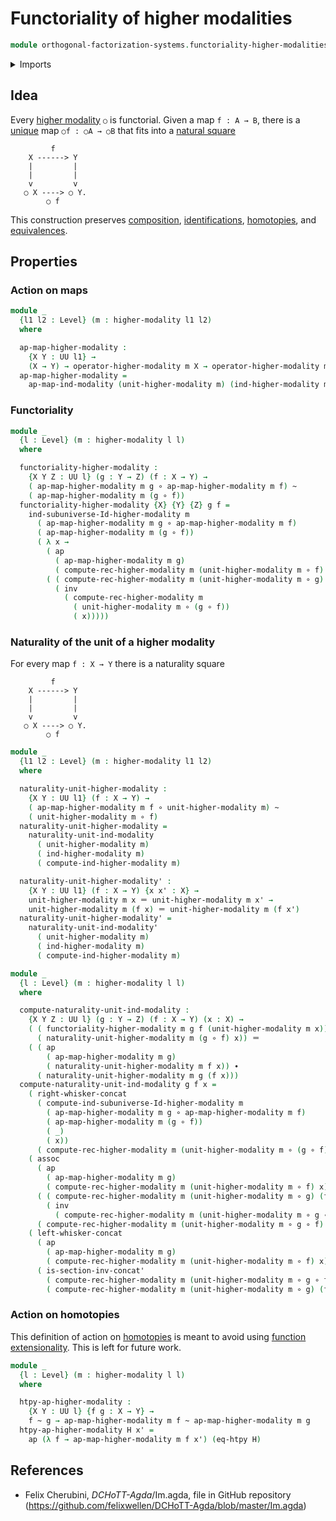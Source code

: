 # Functoriality of higher modalities

```agda
module orthogonal-factorization-systems.functoriality-higher-modalities where
```

<details><summary>Imports</summary>

```agda
open import foundation.action-on-identifications-functions
open import foundation.dependent-pair-types
open import foundation.function-extensionality
open import foundation.function-types
open import foundation.homotopies
open import foundation.identity-types
open import foundation.path-algebra
open import foundation.small-types
open import foundation.transport-along-identifications
open import foundation.univalence
open import foundation.universe-levels
open import foundation.whiskering-identifications-concatenation

open import orthogonal-factorization-systems.higher-modalities
open import orthogonal-factorization-systems.modal-induction
open import orthogonal-factorization-systems.modal-operators
open import orthogonal-factorization-systems.modal-subuniverse-induction
```

</details>

## Idea

Every [higher modality](orthogonal-factorization-systems.higher-modalities.md)
`○` is functorial. Given a map `f : A → B`, there is a
[unique](foundation-core.contractible-types.md) map `○f : ○A → ○B` that fits
into a [natural square](foundation-core.commuting-squares-of-maps.md)

```text
         f
    X ------> Y
    |         |
    |         |
    v         v
   ○ X ----> ○ Y.
        ○ f
```

This construction preserves [composition](foundation-core.function-types.md),
[identifications](foundation-core.identity-types.md),
[homotopies](foundation-core.homotopies.md), and
[equivalences](foundation-core.equivalences.md).

## Properties

### Action on maps

```agda
module _
  {l1 l2 : Level} (m : higher-modality l1 l2)
  where

  ap-map-higher-modality :
    {X Y : UU l1} →
    (X → Y) → operator-higher-modality m X → operator-higher-modality m Y
  ap-map-higher-modality =
    ap-map-ind-modality (unit-higher-modality m) (ind-higher-modality m)
```

### Functoriality

```agda
module _
  {l : Level} (m : higher-modality l l)
  where

  functoriality-higher-modality :
    {X Y Z : UU l} (g : Y → Z) (f : X → Y) →
    ( ap-map-higher-modality m g ∘ ap-map-higher-modality m f) ~
    ( ap-map-higher-modality m (g ∘ f))
  functoriality-higher-modality {X} {Y} {Z} g f =
    ind-subuniverse-Id-higher-modality m
      ( ap-map-higher-modality m g ∘ ap-map-higher-modality m f)
      ( ap-map-higher-modality m (g ∘ f))
      ( λ x →
        ( ap
          ( ap-map-higher-modality m g)
          ( compute-rec-higher-modality m (unit-higher-modality m ∘ f) x)) ∙
        ( ( compute-rec-higher-modality m (unit-higher-modality m ∘ g) (f x)) ∙
          ( inv
            ( compute-rec-higher-modality m
              ( unit-higher-modality m ∘ (g ∘ f))
              ( x)))))
```

### Naturality of the unit of a higher modality

For every map `f : X → Y` there is a naturality square

```text
         f
    X ------> Y
    |         |
    |         |
    v         v
   ○ X ----> ○ Y.
        ○ f
```

```agda
module _
  {l1 l2 : Level} (m : higher-modality l1 l2)
  where

  naturality-unit-higher-modality :
    {X Y : UU l1} (f : X → Y) →
    ( ap-map-higher-modality m f ∘ unit-higher-modality m) ~
    ( unit-higher-modality m ∘ f)
  naturality-unit-higher-modality =
    naturality-unit-ind-modality
      ( unit-higher-modality m)
      ( ind-higher-modality m)
      ( compute-ind-higher-modality m)
```

```agda
  naturality-unit-higher-modality' :
    {X Y : UU l1} (f : X → Y) {x x' : X} →
    unit-higher-modality m x ＝ unit-higher-modality m x' →
    unit-higher-modality m (f x) ＝ unit-higher-modality m (f x')
  naturality-unit-higher-modality' =
    naturality-unit-ind-modality'
      ( unit-higher-modality m)
      ( ind-higher-modality m)
      ( compute-ind-higher-modality m)

module _
  {l : Level} (m : higher-modality l l)
  where

  compute-naturality-unit-ind-modality :
    {X Y Z : UU l} (g : Y → Z) (f : X → Y) (x : X) →
    ( ( functoriality-higher-modality m g f (unit-higher-modality m x)) ∙
      ( naturality-unit-higher-modality m (g ∘ f) x)) ＝
    ( ( ap
        ( ap-map-higher-modality m g)
        ( naturality-unit-higher-modality m f x)) ∙
      ( naturality-unit-higher-modality m g (f x)))
  compute-naturality-unit-ind-modality g f x =
    ( right-whisker-concat
      ( compute-ind-subuniverse-Id-higher-modality m
        ( ap-map-higher-modality m g ∘ ap-map-higher-modality m f)
        ( ap-map-higher-modality m (g ∘ f))
        ( _)
        ( x))
      ( compute-rec-higher-modality m (unit-higher-modality m ∘ (g ∘ f)) x)) ∙
    ( assoc
      ( ap
        ( ap-map-higher-modality m g)
        ( compute-rec-higher-modality m (unit-higher-modality m ∘ f) x))
      ( ( compute-rec-higher-modality m (unit-higher-modality m ∘ g) (f x)) ∙
        ( inv
          ( compute-rec-higher-modality m (unit-higher-modality m ∘ g ∘ f) x)))
      ( compute-rec-higher-modality m (unit-higher-modality m ∘ g ∘ f) x)) ∙
    ( left-whisker-concat
      ( ap
        ( ap-map-higher-modality m g)
        ( compute-rec-higher-modality m (unit-higher-modality m ∘ f) x))
      ( is-section-inv-concat'
        ( compute-rec-higher-modality m (unit-higher-modality m ∘ g ∘ f) x)
        ( compute-rec-higher-modality m (unit-higher-modality m ∘ g) (f x))))
```

### Action on homotopies

This definition of action on [homotopies](foundation-core.homotopies.md) is
meant to avoid using
[function extensionality](foundation.function-extensionality.md). This is left
for future work.

```agda
module _
  {l : Level} (m : higher-modality l l)
  where

  htpy-ap-higher-modality :
    {X Y : UU l} {f g : X → Y} →
    f ~ g → ap-map-higher-modality m f ~ ap-map-higher-modality m g
  htpy-ap-higher-modality H x' =
    ap (λ f → ap-map-higher-modality m f x') (eq-htpy H)
```

## References

- Felix Cherubini, _DCHoTT-Agda_/Im.agda, file in GitHub repository
  (<https://github.com/felixwellen/DCHoTT-Agda/blob/master/Im.agda>)
